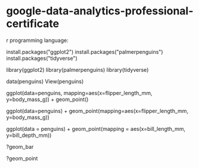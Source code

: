 # google-data-analytics-professional-certificate

r programming language:

install.packages("ggplot2")
install.packages("palmerpenguins")
install.packages("tidyverse")

library(ggplot2)
library(palmerpenguins)
library(tidyverse)

data(penguins)
View(penguins)

ggplot(data=penguins, mapping=aes(x=flipper_length_mm, y=body_mass_g)) + geom_point()

ggplot(data=penguins) + geom_point(mapping=aes(x=flipper_length_mm, y=body_mass_g))

ggplot(data = penguins) + geom_point(mapping = aes(x=bill_length_mm, y=bill_depth_mm))


?geom_bar

?geom_point
